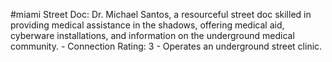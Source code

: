 #miami 
Street Doc: Dr. Michael Santos, a resourceful street doc skilled in providing medical assistance in the shadows, offering medical aid, cyberware installations, and information on the underground medical community. - Connection Rating: 3 - Operates an underground street clinic.